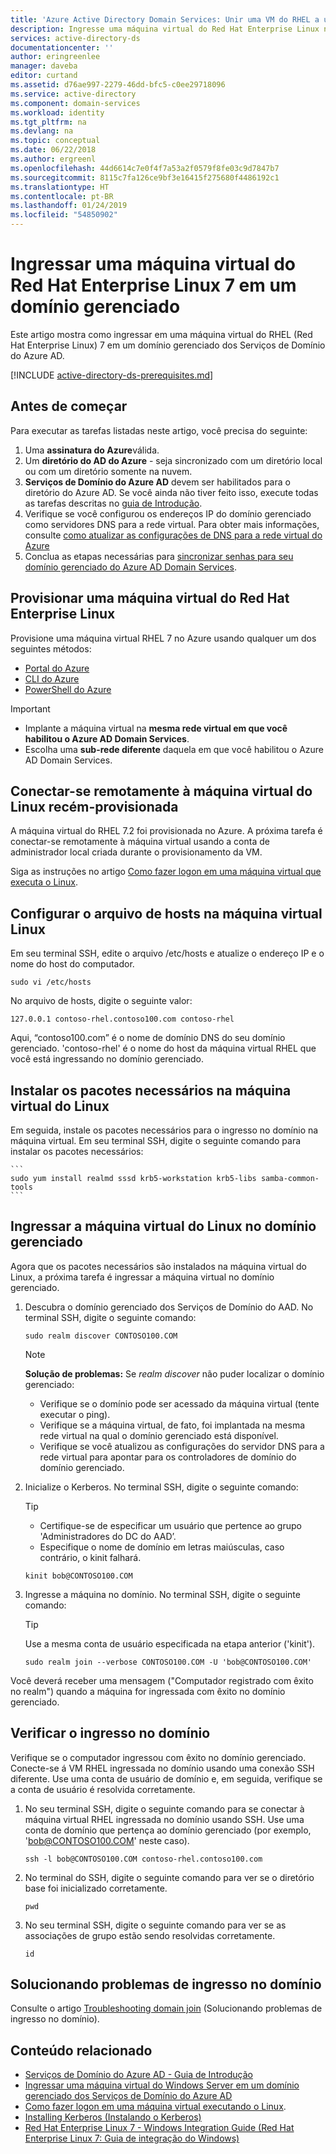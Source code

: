 ```yaml
---
title: 'Azure Active Directory Domain Services: Unir uma VM do RHEL a um domínio gerenciado | Microsoft Docs'
description: Ingresse uma máquina virtual do Red Hat Enterprise Linux nos Serviços de Domínio do Azure AD
services: active-directory-ds
documentationcenter: ''
author: eringreenlee
manager: daveba
editor: curtand
ms.assetid: d76ae997-2279-46dd-bfc5-c0ee29718096
ms.service: active-directory
ms.component: domain-services
ms.workload: identity
ms.tgt_pltfrm: na
ms.devlang: na
ms.topic: conceptual
ms.date: 06/22/2018
ms.author: ergreenl
ms.openlocfilehash: 44d6614c7e0f4f7a53a2f0579f8fe03c9d7847b7
ms.sourcegitcommit: 8115c7fa126ce9bf3e16415f275680f4486192c1
ms.translationtype: HT
ms.contentlocale: pt-BR
ms.lasthandoff: 01/24/2019
ms.locfileid: "54850902"
---
```

# <a name="join-a-red-hat-enterprise-linux-7-virtual-machine-to-a-managed-domain"></a>Ingressar uma máquina virtual do Red Hat Enterprise Linux 7 em um domínio gerenciado
Este artigo mostra como ingressar em uma máquina virtual do RHEL (Red Hat Enterprise Linux) 7 em um domínio gerenciado dos Serviços de Domínio do Azure AD.

[!INCLUDE [active-directory-ds-prerequisites.md](../../includes/active-directory-ds-prerequisites.md)]

## <a name="before-you-begin"></a>Antes de começar
Para executar as tarefas listadas neste artigo, você precisa do seguinte:  
1. Uma **assinatura do Azure**válida.
2. Um **diretório do AD do Azure** - seja sincronizado com um diretório local ou com um diretório somente na nuvem.
3. **Serviços de Domínio do Azure AD** devem ser habilitados para o diretório do Azure AD. Se você ainda não tiver feito isso, execute todas as tarefas descritas no [guia de Introdução](active-directory-ds-getting-started.md).
4. Verifique se você configurou os endereços IP do domínio gerenciado como servidores DNS para a rede virtual. Para obter mais informações, consulte [como atualizar as configurações de DNS para a rede virtual do Azure](active-directory-ds-getting-started-dns.md)
5. Conclua as etapas necessárias para [sincronizar senhas para seu domínio gerenciado do Azure AD Domain Services](active-directory-ds-getting-started-password-sync.md).


## <a name="provision-a-red-hat-enterprise-linux-virtual-machine"></a>Provisionar uma máquina virtual do Red Hat Enterprise Linux
Provisione uma máquina virtual RHEL 7 no Azure usando qualquer um dos seguintes métodos:
* [Portal do Azure](../virtual-machines/linux/quick-create-portal.md)
* [CLI do Azure](../virtual-machines/linux/quick-create-cli.md)
* [PowerShell do Azure](../virtual-machines/linux/quick-create-powershell.md)

> [!IMPORTANT]
> * Implante a máquina virtual na **mesma rede virtual em que você habilitou o Azure AD Domain Services**.
> * Escolha uma **sub-rede diferente** daquela em que você habilitou o Azure AD Domain Services.
>


## <a name="connect-remotely-to-the-newly-provisioned-linux-virtual-machine"></a>Conectar-se remotamente à máquina virtual do Linux recém-provisionada
A máquina virtual do RHEL 7.2 foi provisionada no Azure. A próxima tarefa é conectar-se remotamente à máquina virtual usando a conta de administrador local criada durante o provisionamento da VM.

Siga as instruções no artigo [Como fazer logon em uma máquina virtual que executa o Linux](../virtual-machines/linux/mac-create-ssh-keys.md?toc=%2fazure%2fvirtual-machines%2flinux%2ftoc.json).


## <a name="configure-the-hosts-file-on-the-linux-virtual-machine"></a>Configurar o arquivo de hosts na máquina virtual Linux
Em seu terminal SSH, edite o arquivo /etc/hosts e atualize o endereço IP e o nome do host do computador.

```
sudo vi /etc/hosts
```

No arquivo de hosts, digite o seguinte valor:

```
127.0.0.1 contoso-rhel.contoso100.com contoso-rhel
```
Aqui, “contoso100.com” é o nome de domínio DNS do seu domínio gerenciado. 'contoso-rhel' é o nome do host da máquina virtual RHEL que você está ingressando no domínio gerenciado.


## <a name="install-required-packages-on-the-linux-virtual-machine"></a>Instalar os pacotes necessários na máquina virtual do Linux
Em seguida, instale os pacotes necessários para o ingresso no domínio na máquina virtual. Em seu terminal SSH, digite o seguinte comando para instalar os pacotes necessários:

    ```
    sudo yum install realmd sssd krb5-workstation krb5-libs samba-common-tools
    ```


## <a name="join-the-linux-virtual-machine-to-the-managed-domain"></a>Ingressar a máquina virtual do Linux no domínio gerenciado
Agora que os pacotes necessários são instalados na máquina virtual do Linux, a próxima tarefa é ingressar a máquina virtual no domínio gerenciado.

1. Descubra o domínio gerenciado dos Serviços de Domínio do AAD. No terminal SSH, digite o seguinte comando:

    ```
    sudo realm discover CONTOSO100.COM
    ```

     > [!NOTE]
     > **Solução de problemas:** Se *realm discover* não puder localizar o domínio gerenciado:
     * Verifique se o domínio pode ser acessado da máquina virtual (tente executar o ping).
     * Verifique se a máquina virtual, de fato, foi implantada na mesma rede virtual na qual o domínio gerenciado está disponível.
     * Verifique se você atualizou as configurações do servidor DNS para a rede virtual para apontar para os controladores de domínio do domínio gerenciado.
     >

2. Inicialize o Kerberos. No terminal SSH, digite o seguinte comando:

    > [!TIP]
    > * Certifique-se de especificar um usuário que pertence ao grupo 'Administradores do DC do AAD’.
    > * Especifique o nome de domínio em letras maiúsculas, caso contrário, o kinit falhará.
    >

    ```
    kinit bob@CONTOSO100.COM
    ```

3. Ingresse a máquina no domínio. No terminal SSH, digite o seguinte comando:

    > [!TIP]
    > Use a mesma conta de usuário especificada na etapa anterior ('kinit').
    >

    ```
    sudo realm join --verbose CONTOSO100.COM -U 'bob@CONTOSO100.COM'
    ```

Você deverá receber uma mensagem ("Computador registrado com êxito no realm") quando a máquina for ingressada com êxito no domínio gerenciado.


## <a name="verify-domain-join"></a>Verificar o ingresso no domínio
Verifique se o computador ingressou com êxito no domínio gerenciado. Conecte-se á VM RHEL ingressada no domínio usando uma conexão SSH diferente. Use uma conta de usuário de domínio e, em seguida, verifique se a conta de usuário é resolvida corretamente.

1. No seu terminal SSH, digite o seguinte comando para se conectar à máquina virtual RHEL ingressada no domínio usando SSH. Use uma conta de domínio que pertença ao domínio gerenciado (por exemplo, 'bob@CONTOSO100.COM' neste caso).
    ```
    ssh -l bob@CONTOSO100.COM contoso-rhel.contoso100.com
    ```

2. No terminal do SSH, digite o seguinte comando para ver se o diretório base foi inicializado corretamente.
    ```
    pwd
    ```

3. No seu terminal SSH, digite o seguinte comando para ver se as associações de grupo estão sendo resolvidas corretamente.
    ```
    id
    ```


## <a name="troubleshooting-domain-join"></a>Solucionando problemas de ingresso no domínio
Consulte o artigo [Troubleshooting domain join](active-directory-ds-admin-guide-join-windows-vm-portal.md#troubleshoot-joining-a-domain) (Solucionando problemas de ingresso no domínio).

## <a name="related-content"></a>Conteúdo relacionado
* [Serviços de Domínio do Azure AD - Guia de Introdução](active-directory-ds-getting-started.md)
* [Ingressar uma máquina virtual do Windows Server em um domínio gerenciado dos Serviços de Domínio do Azure AD](active-directory-ds-admin-guide-join-windows-vm.md)
* [Como fazer logon em uma máquina virtual executando o Linux](../virtual-machines/linux/mac-create-ssh-keys.md?toc=%2fazure%2fvirtual-machines%2flinux%2ftoc.json).
* [Installing Kerberos (Instalando o Kerberos)](https://access.redhat.com/documentation/en-US/Red_Hat_Enterprise_Linux/6/html/Managing_Smart_Cards/installing-kerberos.html)
* [Red Hat Enterprise Linux 7 - Windows Integration Guide (Red Hat Enterprise Linux 7: Guia de integração do Windows)](https://access.redhat.com/documentation/en-US/Red_Hat_Enterprise_Linux/7/html/Windows_Integration_Guide/index.html)
